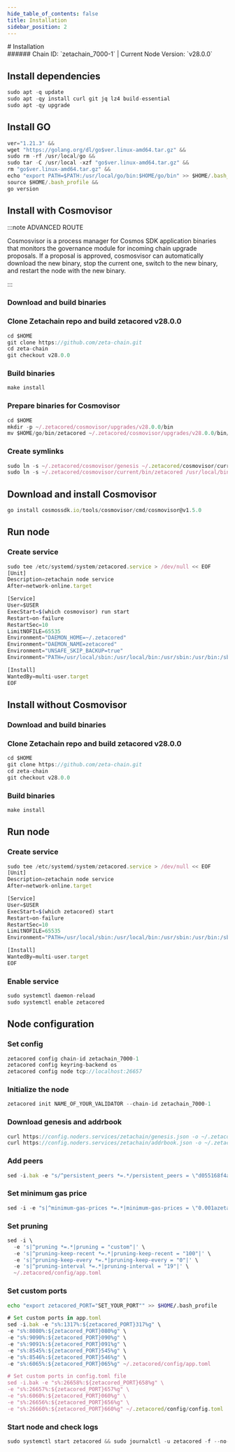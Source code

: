 ```yaml
---
hide_table_of_contents: false
title: Installation
sidebar_position: 2
---
```


<div class="h1-with-icon icon-zetachain">
# Installation
</div>
###### Chain ID: `zetachain_7000-1` | Current Node Version: `v28.0.0`

## Install dependencies

```js
sudo apt -q update
sudo apt -qy install curl git jq lz4 build-essential
sudo apt -qy upgrade
```

## Install GO
```js
ver="1.21.3" &&
wget "https://golang.org/dl/go$ver.linux-amd64.tar.gz" &&
sudo rm -rf /usr/local/go &&
sudo tar -C /usr/local -xzf "go$ver.linux-amd64.tar.gz" &&
rm "go$ver.linux-amd64.tar.gz" &&
echo "export PATH=$PATH:/usr/local/go/bin:$HOME/go/bin" >> $HOME/.bash_profile &&
source $HOME/.bash_profile &&
go version
```

## Install with Cosmovisor
:::note ADVANCED ROUTE

Cosmosvisor is a process manager for Cosmos SDK application binaries that monitors the governance module for incoming chain upgrade proposals. If a proposal is approved, cosmosvisor can automatically download the new binary, stop the current one, switch to the new binary, and restart the node with the new binary.

:::
### Download and build binaries
### Clone Zetachain repo and build zetacored v28.0.0
```js
cd $HOME
git clone https://github.com/zeta-chain.git
cd zeta-chain
git checkout v28.0.0
```

### Build binaries
```js
make install
```
### Prepare binaries for Cosmovisor
```js
cd $HOME
mkdir -p ~/.zetacored/cosmovisor/upgrades/v28.0.0/bin
mv $HOME/go/bin/zetacored ~/.zetacored/cosmovisor/upgrades/v28.0.0/bin/
```

### Create symlinks
```js
sudo ln -s ~/.zetacored/cosmovisor/genesis ~/.zetacored/cosmovisor/current -f
sudo ln -s ~/.zetacored/cosmovisor/current/bin/zetacored /usr/local/bin/zetacored -f
```

## Download and install Cosmovisor
```js
go install cosmossdk.io/tools/cosmovisor/cmd/cosmovisor@v1.5.0
```

## Run node
### Create service
```js
sudo tee /etc/systemd/system/zetacored.service > /dev/null << EOF
[Unit]
Description=zetachain node service
After=network-online.target

[Service]
User=$USER
ExecStart=$(which cosmovisor) run start
Restart=on-failure
RestartSec=10
LimitNOFILE=65535
Environment="DAEMON_HOME=~/.zetacored"
Environment="DAEMON_NAME=zetacored"
Environment="UNSAFE_SKIP_BACKUP=true"
Environment="PATH=/usr/local/sbin:/usr/local/bin:/usr/sbin:/usr/bin:/sbin:/bin:/usr/games:/usr/local/games:/snap/bin:~/.zetacored/cosmovisor/current/bin"

[Install]
WantedBy=multi-user.target
EOF
```

## Install without Cosmovisor

### Download and build binaries
### Clone Zetachain repo and build zetacored v28.0.0
```js
cd $HOME
git clone https://github.com/zeta-chain.git
cd zeta-chain
git checkout v28.0.0
```

### Build binaries
```js
make install
```

## Run node
### Create service
```js
sudo tee /etc/systemd/system/zetacored.service > /dev/null << EOF
[Unit]
Description=zetachain node service
After=network-online.target

[Service]
User=$USER
ExecStart=$(which zetacored) start
Restart=on-failure
RestartSec=10
LimitNOFILE=65535
Environment="PATH=/usr/local/sbin:/usr/local/bin:/usr/sbin:/usr/bin:/sbin:/bin:/usr/games:/usr/local/games:/snap/bin"

[Install]
WantedBy=multi-user.target
EOF
```

### Enable service
```js
sudo systemctl daemon-reload
sudo systemctl enable zetacored
```

## Node configuration
### Set config
```js
zetacored config chain-id zetachain_7000-1
zetacored config keyring-backend os
zetacored config node tcp://localhost:26657
```

### Initialize the node
```js
zetacored init NAME_OF_YOUR_VALIDATOR --chain-id zetachain_7000-1
```

### Download genesis and addrbook
```js
curl https://config.noders.services/zetachain/genesis.json -o ~/.zetacored/config/genesis.json
curl https://config.noders.services/zetachain/addrbook.json -o ~/.zetacored/config/addrbook.json
```
### Add peers
```js
sed -i.bak -e "s/^persistent_peers *=.*/persistent_peers = \"d055168f4afe65bbecb951ed1158307ce5b98cc2@zetachain-rpc.noders.services:22556\"/" ~/.zetacored/config/config.toml
```

### Set minimum gas price
```js
sed -i -e "s|^minimum-gas-prices *=.*|minimum-gas-prices = \"0.001azeta\"|" ~/.zetacored/config/app.toml
```
### Set pruning
```js
sed -i \
  -e 's|^pruning *=.*|pruning = "custom"|' \
  -e 's|^pruning-keep-recent *=.*|pruning-keep-recent = "100"|' \
  -e 's|^pruning-keep-every *=.*|pruning-keep-every = "0"|' \
  -e 's|^pruning-interval *=.*|pruning-interval = "19"|' \
  ~/.zetacored/config/app.toml
```

### Set custom ports

```bash
echo "export zetacored_PORT="SET_YOUR_PORT"" >> $HOME/.bash_profile
```

```js
# Set custom ports in app.toml
sed -i.bak -e "s%:1317%:${zetacored_PORT}317%g" \
-e "s%:8080%:${zetacored_PORT}080%g" \
-e "s%:9090%:${zetacored_PORT}090%g" \
-e "s%:9091%:${zetacored_PORT}091%g" \
-e "s%:8545%:${zetacored_PORT}545%g" \
-e "s%:8546%:${zetacored_PORT}546%g" \
-e "s%:6065%:${zetacored_PORT}065%g" ~/.zetacored/config/app.toml

# Set custom ports in config.toml file
sed -i.bak -e "s%:26658%:${zetacored_PORT}658%g" \
-e "s%:26657%:${zetacored_PORT}657%g" \
-e "s%:6060%:${zetacored_PORT}060%g" \
-e "s%:26656%:${zetacored_PORT}656%g" \
-e "s%:26660%:${zetacored_PORT}660%g" ~/.zetacored/config/config.toml
```

### Start node and check logs
```js
sudo systemctl start zetacored && sudo journalctl -u zetacored -f --no-hostname -o cat
```
